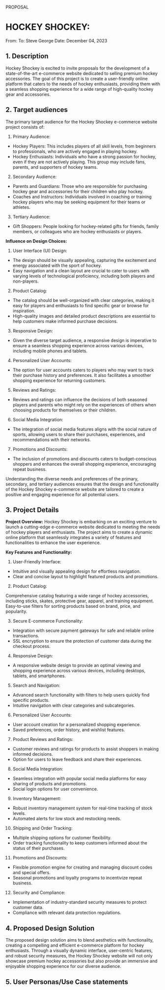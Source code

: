 PROPOSAL

# HOCKEY SHOCKEY:

From: 
To: Steve George
Date: December 04, 2023

## 1. Description

Hockey Shockey is excited to invite proposals for the development of a state-of-the-art e-commerce website dedicated to selling premium hockey accessories. The goal of this project is to create a user-friendly online platform that caters to the needs of hockey enthusiasts, providing them with a seamless shopping experience for a wide range of high-quality hockey gear and accessories.

## 2. Target audiences

The primary target audience for the Hockey Shockey e-commerce website project consists of:

1. Primary Audience:

- Hockey Players: This includes players of all skill levels, from beginners to professionals, who are actively engaged in playing hockey.
- Hockey Enthusiasts: Individuals who have a strong passion for hockey, even if they are not actively playing. This group may include fans, parents, and supporters of hockey teams.

2. Secondary Audience:

- Parents and Guardians: Those who are responsible for purchasing hockey gear and accessories for their children who play hockey.
- Coaches and Instructors: Individuals involved in coaching or training hockey players who may be seeking equipment for their teams or athletes.

3. Tertiary Audience:

- Gift Shoppers: People looking for hockey-related gifts for friends, family members, or colleagues who are hockey enthusiasts or players.

**Influence on Design Choices:**

1. User Interface (UI) Design:

- The design should be visually appealing, capturing the excitement and energy associated with the sport of hockey.
- Easy navigation and a clean layout are crucial to cater to users with varying levels of technological proficiency, including both players and non-players.

2. Product Catalog:

- The catalog should be well-organized with clear categories, making it easy for players and enthusiasts to find specific gear or browse for inspiration.
- High-quality images and detailed product descriptions are essential to help customers make informed purchase decisions.

3. Responsive Design:

- Given the diverse target audience, a responsive design is imperative to ensure a seamless shopping experience across various devices, including mobile phones and tablets.

4. Personalized User Accounts:

- The option for user accounts caters to players who may want to track their purchase history and preferences. It also facilitates a smoother shopping experience for returning customers.

5. Reviews and Ratings:

- Reviews and ratings can influence the decisions of both seasoned players and parents who might rely on the experiences of others when choosing products for themselves or their children.

6. Social Media Integration:

- The integration of social media features aligns with the social nature of sports, allowing users to share their purchases, experiences, and recommendations with their networks.

7. Promotions and Discounts:

- The inclusion of promotions and discounts caters to budget-conscious shoppers and enhances the overall shopping experience, encouraging repeat business.

Understanding the diverse needs and preferences of the primary, secondary, and tertiary audiences ensures that the design and functionality of the Hockey Shockey e-commerce website are tailored to create a positive and engaging experience for all potential users.

## 3. Project Details

**Project Overview:**
Hockey Shockey is embarking on an exciting venture to launch a cutting-edge e-commerce website dedicated to meeting the needs of hockey players and enthusiasts. The project aims to create a dynamic online platform that seamlessly integrates a variety of features and functionalities to enhance the user experience.

**Key Features and Functionality:**

1. User-Friendly Interface:

- Intuitive and visually appealing design for effortless navigation.
- Clear and concise layout to highlight featured products and promotions.

2. Product Catalog:

Comprehensive catalog featuring a wide range of hockey accessories, including sticks, skates, protective gear, apparel, and training equipment.
Easy-to-use filters for sorting products based on brand, price, and popularity.

3. Secure E-commerce Functionality:

- Integration with secure payment gateways for safe and reliable online transactions.
- SSL encryption to ensure the protection of customer data during the checkout process.

4. Responsive Design:

- A responsive website design to provide an optimal viewing and shopping experience across various devices, including desktops, tablets, and smartphones.

5. Search and Navigation:

- Advanced search functionality with filters to help users quickly find specific products.
- Intuitive navigation with clear categories and subcategories.

6. Personalized User Accounts:

- User account creation for a personalized shopping experience.
- Saved preferences, order history, and wishlist features.

7. Product Reviews and Ratings:

- Customer reviews and ratings for products to assist shoppers in making informed decisions.
- Option for users to leave feedback and share their experiences.

8. Social Media Integration:

- Seamless integration with popular social media platforms for easy sharing of products and promotions.
- Social login options for user convenience.

9. Inventory Management:

- Robust inventory management system for real-time tracking of stock levels.
- Automated alerts for low stock and restocking needs.

10. Shipping and Order Tracking:

- Multiple shipping options for customer flexibility.
- Order tracking functionality to keep customers informed about the status of their purchases.

11. Promotions and Discounts:

- Flexible promotion engine for creating and managing discount codes and special offers.
- Seasonal promotions and loyalty programs to incentivize repeat business.

12. Security and Compliance:

- Implementation of industry-standard security measures to protect customer data.
- Compliance with relevant data protection regulations.


## 4. Proposed Design Solution
The proposed design solution aims to blend aesthetics with functionality, creating a compelling and efficient e-commerce platform for hockey enthusiasts. Through a visually dynamic interface, user-centric features, and robust security measures, the Hockey Shockey website will not only showcase premium hockey accessories but also provide an immersive and enjoyable shopping experience for our diverse audience.

## 5. User Personas/Use Case statements
